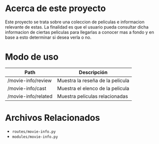 # Acerca de este proyecto

Este proyecto se trata sobre una coleccion de peliculas e informacion
relevante de estas. La finalidad es que el usuario pueda consultar
dicha informacion de ciertas peliculas para llegarlas a conocer mas a fondo
y en base a esto determinar si desea verla o no.

# Modo de uso

| Path                  | Descripción |
| --------------------- | ----------- |
| /movie-info/review           | Muestra la reseña de la pelicula          |
| /movie-info/cast       | Muestra el elenco de la pelicula           |
| /movie-info/related           | Muestra peliculas relacionadas             |

# Archivos Relacionados

- `routes/movie-info.py`
- `modules/movie-info.py`
